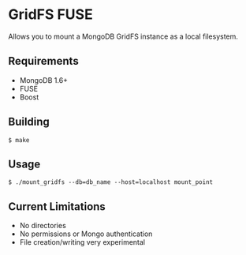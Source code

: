 GridFS FUSE
===========

Allows you to mount a MongoDB GridFS instance as a local filesystem.

Requirements
------------

* MongoDB 1.6+
* FUSE
* Boost

Building
--------

    $ make

Usage
-----

    $ ./mount_gridfs --db=db_name --host=localhost mount_point

Current Limitations
-------------------

* No directories
* No permissions or Mongo authentication
* File creation/writing very experimental
